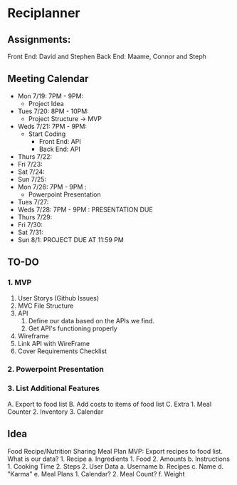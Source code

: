 # Reciplanner

## Assignments:

Front End: David and Stephen
Back End: Maame, Connor and Steph

## Meeting Calendar
  - Mon   7/19: 7PM - 9PM:
    - Project Idea
  - Tues  7/20: 8PM - 10PM: 
    - Project Structure -> MVP 
  - Weds  7/21: 7PM - 9PM:
    - Start Coding
      - Front End: API
      - Back End: API
  - Thurs 7/22: 
  - Fri   7/23: 
  - Sat   7/24:
  - Sun   7/25:
  - Mon   7/26: 7PM - 9PM : 
    - Powerpoint Presentation
  - Tues  7/27: 
  - Weds  7/28: 7PM - 9PM : PRESENTATION DUE
  - Thurs 7/29: 
  - Fri   7/30: 
  - Sat   7/31:
  - Sun   8/1: PROJECT DUE AT 11:59 PM


## TO-DO
### 1. MVP
  1. User Storys (Github Issues)
  2. MVC File  Structure
  3. API
      1. Define our data based on the APIs we find.
      2. Get API's functioning properly
  5. Wireframe
  6. Link API with WireFrame
  7. Cover Requirements Checklist
### 2. Powerpoint Presentation
### 3. List Additional Features
   A. Export to food list
   B. Add costs to items of food list
   C. Extra
      1. Meal Counter
      2. Inventory
      3. Calendar

## Idea
 Food Recipe/Nutrition Sharing Meal Plan 
   MVP: Export recipes to food list.
   What is our data?
      1. Recipe
         a. Ingredients
            1. Food
            2. Amounts
         b. Instructions
            1. Cooking Time
            2. Steps
      2. User Data
         a. Username
         b. Recipes
         c. Name
         d. "Karma"
         e. Meal Plans
              1. Calendar?
              2. Meal Count?
         f. Weight
